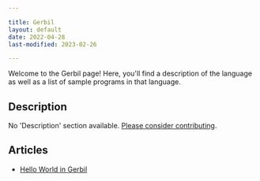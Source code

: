 ```yaml
---

title: Gerbil
layout: default
date: 2022-04-28
last-modified: 2023-02-26

---
```


Welcome to the Gerbil page! Here, you'll find a description of the language as well as a list of sample programs in that language.

## Description

No 'Description' section available. [Please consider contributing](https://github.com/TheRenegadeCoder/sample-programs-website).

## Articles

- [Hello World in Gerbil](https://sampleprograms.io/projects/hello-world/gerbil)